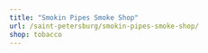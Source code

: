 ```yaml
---
title: "Smokin Pipes Smoke Shop"
url: /saint-petersburg/smokin-pipes-smoke-shop/
shop: tobacco
---
```

